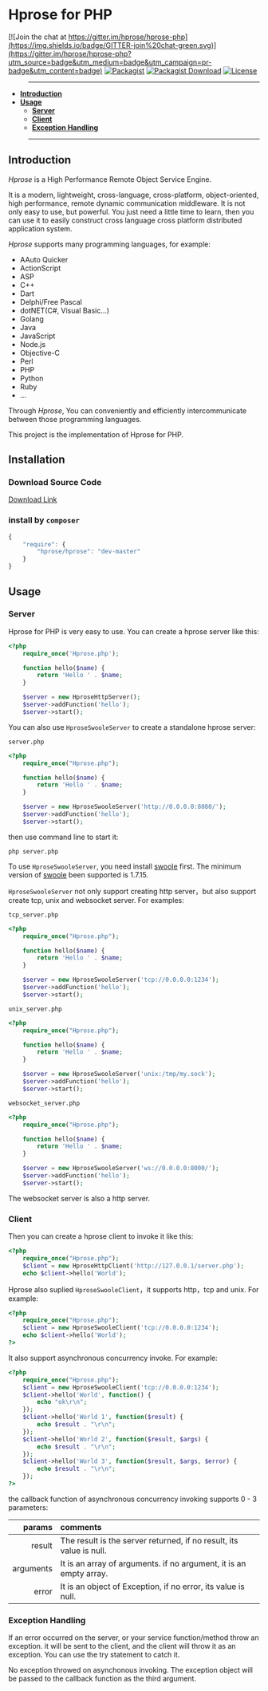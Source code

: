 # Hprose for PHP

[![Join the chat at https://gitter.im/hprose/hprose-php](https://img.shields.io/badge/GITTER-join%20chat-green.svg)](https://gitter.im/hprose/hprose-php?utm_source=badge&utm_medium=badge&utm_campaign=pr-badge&utm_content=badge)
[![Packagist](https://img.shields.io/packagist/v/hprose/hprose.svg)](https://packagist.org/packages/hprose/hprose)
[![Packagist Download](https://img.shields.io/packagist/dm/hprose/hprose.svg)](https://packagist.org/packages/hprose/hprose)
[![License](https://img.shields.io/packagist/l/hprose/hprose.svg)](https://packagist.org/packages/hprose/hprose)

>---
- **[Introduction](#introduction)**
- **[Usage](#usage)**
    - **[Server](#server)**
    - **[Client](#client)**
    - **[Exception Handling](#exception-handling)**

>---

## Introduction

*Hprose* is a High Performance Remote Object Service Engine.

It is a modern, lightweight, cross-language, cross-platform, object-oriented, high performance, remote dynamic communication middleware. It is not only easy to use, but powerful. You just need a little time to learn, then you can use it to easily construct cross language cross platform distributed application system.

*Hprose* supports many programming languages, for example:

* AAuto Quicker
* ActionScript
* ASP
* C++
* Dart
* Delphi/Free Pascal
* dotNET(C#, Visual Basic...)
* Golang
* Java
* JavaScript
* Node.js
* Objective-C
* Perl
* PHP
* Python
* Ruby
* ...

Through *Hprose*, You can conveniently and efficiently intercommunicate between those programming languages.

This project is the implementation of Hprose for PHP.

## Installation

### Download Source Code
[Download Link](https://github.com/hprose/hprose-php/archive/master.zip)

### install by `composer`
```javascript
{
    "require": {
        "hprose/hprose": "dev-master"
    }
}
```

## Usage

### Server

Hprose for PHP is very easy to use. You can create a hprose server like this:

```php
<?php
    require_once('Hprose.php');

    function hello($name) {
        return 'Hello ' . $name;
    }

    $server = new HproseHttpServer();
    $server->addFunction('hello');
    $server->start();

```

You can also use `HproseSwooleServer` to create a standalone hprose server:

`server.php`
```php
<?php
    require_once("Hprose.php");

    function hello($name) {
        return 'Hello ' . $name;
    }

    $server = new HproseSwooleServer('http://0.0.0.0:8080/');
    $server->addFunction('hello');
    $server->start();
```

then use command line to start it:

`php server.php`

To use `HproseSwooleServer`, you need install [swoole](http://www.swoole.com/) first. The minimum version of [swoole](https://github.com/swoole/swoole-src) been supported is 1.7.15.

`HproseSwooleServer` not only support creating http server，but also support create tcp, unix and websocket server. For examples:

`tcp_server.php`
```php
<?php
    require_once("Hprose.php");

    function hello($name) {
        return 'Hello ' . $name;
    }

    $server = new HproseSwooleServer('tcp://0.0.0.0:1234');
    $server->addFunction('hello');
    $server->start();
```

`unix_server.php`
```php
<?php
    require_once("Hprose.php");

    function hello($name) {
        return 'Hello ' . $name;
    }

    $server = new HproseSwooleServer('unix:/tmp/my.sock');
    $server->addFunction('hello');
    $server->start();
```

`websocket_server.php`
```php
<?php
    require_once("Hprose.php");

    function hello($name) {
        return 'Hello ' . $name;
    }

    $server = new HproseSwooleServer('ws://0.0.0.0:8000/');
    $server->addFunction('hello');
    $server->start();
```

The websocket server is also a http server.

### Client

Then you can create a hprose client to invoke it like this:

```php
<?php
    require_once("Hprose.php");
    $client = new HproseHttpClient('http://127.0.0.1/server.php');
    echo $client->hello('World');
```

Hprose also suplied `HproseSwooleClient`，it supports http，tcp and unix. For example:

```php
<?php
    require_once("Hprose.php");
    $client = new HproseSwooleClient('tcp://0.0.0.0:1234');
    echo $client->hello('World');
?>
```

It also support asynchronous concurrency invoke. For example:

```php
<?php
    require_once("Hprose.php");
    $client = new HproseSwooleClient('tcp://0.0.0.0:1234');
    $client->hello('World', function() {
        echo "ok\r\n";
    });
    $client->hello('World 1', function($result) {
        echo $result . "\r\n";
    });
    $client->hello('World 2', function($result, $args) {
        echo $result . "\r\n";
    });
    $client->hello('World 3', function($result, $args, $error) {
        echo $result . "\r\n";
    });
?>
```

the callback function of asynchronous concurrency invoking supports 0 - 3 parameters:

|params   |comments                                                           |
|--------:|:------------------------------------------------------------------|
|result   |The result is the server returned, if no result, its value is null.|
|arguments|It is an array of arguments. if no argument, it is an empty array. |
|error    |It is an object of Exception, if no error, its value is null.      |

### Exception Handling

If an error occurred on the server, or your service function/method throw an exception. it will be sent to the client, and the client will throw it as an exception. You can use the try statement to catch it.

No exception throwed on asynchonous invoking. The exception object will be passed to the callback function as the third argument.
